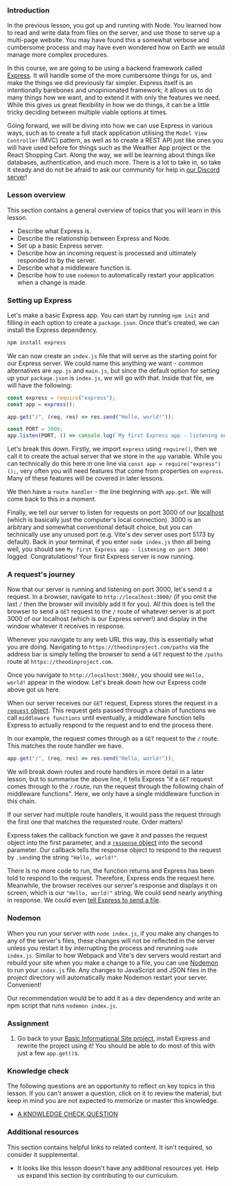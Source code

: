 ### Introduction

In the previous lesson, you got up and running with Node. You learned how to read and write data from files on the server, and use those to serve up a multi-page website. You may have found this a somewhat verbose and cumbersome process and may have even wondered how on Earth we would manage more complex procedures.

In this course, we are going to be using a backend framework called [Express](https://expressjs.com/). It will handle some of the more cumbersome things for us, and make the things we did previously far simpler. Express itself is an intentionally barebones and unopinionated framework; it allows us to do many things how we want, and to extend it with only the features we need. While this gives us great flexibility in how we do things, it can be a little tricky deciding between multiple viable options at times.

Going forward, we will be diving into how we can use Express in various ways, such as to create a full stack application utilising the `Model View Controller` (MVC) pattern, as well as to create a REST API just like ones you will have used before for things such as the Weather App project or the React Shopping Cart. Along the way, we will be learning about things like databases, authentication, and much more. There is a lot to take in, so take it steady and do not be afraid to ask our community for help in [our Discord server](https://discord.gg/theodinproject)!

### Lesson overview

This section contains a general overview of topics that you will learn in this lesson.

- Describe what Express is.
- Describe the relationship between Express and Node.
- Set up a basic Express server.
- Describe how an incoming request is processed and ultimately responded to by the server.
- Describe what a middleware function is.
- Describe how to use `nodemon` to automatically restart your application when a change is made.

### Setting up Express

Let's make a basic Express app. You can start by running `npm init` and filling in each option to create a `package.json`. Once that's created, we can install the Express dependency.

```bash
npm install express
```

We can now create an `index.js` file that will serve as the starting point for our Express server. We could name this anything we want - common alternatives are `app.js` and `main.js`, but since the default option for setting up your `package.json` is `index.js`, we will go with that. Inside that file, we will have the following:

```javascript
const express = require("express");
const app = express();

app.get("/", (req, res) => res.send("Hello, world!"));

const PORT = 3000;
app.listen(PORT, () => console.log(`My first Express app - listening on port ${PORT}!`));
```

Let's break this down. Firstly, we import `express` using `require()`, then we call it to create the actual server that we store in the `app` variable. While you can technically do this here in one line via `const app = require("express")();`, very often you will need features that come from properties on `express`. Many of these features will be covered in later lessons.

We then have a `route handler` - the line beginning with `app.get`. We will come back to this in a moment.

Finally, we tell our server to listen for requests on port 3000 of our [localhost](https://simple.wikipedia.org/wiki/Localhost) (which is basically just the computer's local connection). 3000 is an arbitrary and somewhat conventional default choice, but you can technically use any unused port (e.g. Vite's dev server uses port 5173 by default). Back in your terminal, if you enter `node index.js` then all being well, you should see `My first Express app - listening on port 3000!` logged. Congratulations! Your first Express server is now running.

### A request's journey

Now that our server is running and listening on port 3000, let's send it a request. In a browser, navigate to `http://localhost:3000/` (if you omit the last `/` then the browser will invisibly add it for you). All this does is tell the browser to send a `GET` request to the `/` route of whatever server is at port 3000 of our localhost (which is our Express server!) and display in the window whatever it receives in response.

Whenever you navigate to any web URL this way, this is essentially what you are doing. Navigating to `https://theodinproject.com/paths` via the address bar is simply telling the browser to send a `GET` request to the `/paths` route at `https://theodinproject.com`.

Once you navigate to `http://localhost:3000/`, you should see `Hello, world!` appear in the window. Let's break down how our Express code above got us here.

When our server receives our `GET` request, Express stores the request in a [`request` object](https://expressjs.com/en/4x/api.html#req). This request gets passed through a chain of functions we call `middleware functions` until eventually, a middleware function tells Express to actually respond to the request and to end the process there.

In our example, the request comes through as a `GET` request to the `/` route. This matches the route handler we have.

```javascript
app.get("/", (req, res) => res.send("Hello, world!"));
```

We will break down routes and route handlers in more detail in a later lesson, but to summarise the above line, it tells Express "if a `GET` request comes through to the `/` route, run the request through the following chain of middleware functions". Here, we only have a single middleware function in this chain.

If our server had multiple route handlers, it would pass the request through the first one that matches the requested route. Order matters!

Express takes the callback function we gave it and passes the request object into the first parameter, and a [`response` object](https://expressjs.com/en/4x/api.html#res) into the second parameter. Our callback tells the response object to respond to the request by `.send`ing the string `"Hello, world!"`.

There is no more code to run, the function returns and Express has been told to respond to the request. Therefore, Express ends the request here. Meanwhile, the browser receives our server's response and displays it on screen, which is our `"Hello, world!"` string. We could send nearly anything in response. We could even [tell Express to send a file](https://expressjs.com/en/api.html#res.sendFile).

### Nodemon

When you run your server with `node index.js`, if you make any changes to any of the server's files, these changes will not be reflected in the server unless you restart it by interrupting the process and rerunning `node index.js`. Similar to how Webpack and Vite's dev servers would restart and rebuild your site when you make a change to a file, you can use [Nodemon](https://www.npmjs.com/package//nodemon) to run your `index.js` file. Any changes to JavaScript and JSON files in the project directory will automatically make Nodemon restart your server. Convenient!

Our recommendation would be to add it as a dev dependency and write an npm script that runs `nodemon index.js`.

### Assignment

<div class="lesson-content__panel" markdown="1">

1. Go back to your [Basic Informational Site project](https://www.theodinproject.com/lessons/nodejs-basic-informational-site), install Express and rewrite the project using it! You should be able to do most of this with just a few `app.get()`s.

</div>

### Knowledge check

The following questions are an opportunity to reflect on key topics in this lesson. If you can't answer a question, click on it to review the material, but keep in mind you are not expected to memorize or master this knowledge.

- [A KNOWLEDGE CHECK QUESTION](A-KNOWLEDGE-CHECK-URL)

### Additional resources

This section contains helpful links to related content. It isn't required, so consider it supplemental.

- It looks like this lesson doesn't have any additional resources yet. Help us expand this section by contributing to our curriculum.
